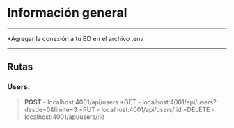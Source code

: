  # Información general

***

*Agregar la conexión a tu BD en el archivo .env

***
## Rutas

### Users:
>**POST** - localhost:4001/api/users
>*GET - localhost:4001/api/users?desde=0&limite=3
>*PUT - localhost:4001/api/users/:id
>*DELETE  - localhost:4001/api/users/:id
